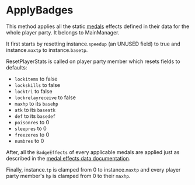 # ApplyBadges
This method applies all the static [medals](../Enums%20and%20IDs/Medal.md) effects defined in their data for the whole player party. It belongs to MainManager.

It first starts by resetting instance.`speedup` (an UNUSED field) to true and instance.`maxtp` to instance.`basetp`.

ResetPlayerStats is called on player party member which resets fields to defaults:

- `lockitems` to false
- `lockskills` to false
- `locktri` to false
- `lockrelayreceive` to false
- `maxhp` to its `basehp`
- `atk` to its `baseatk`
- `def` to its `basedef`
- `poisonres` to 0
- `sleepres` to 0
- `freezeres` to 0
- `numbres` to 0

After, all the `BadgeEffects` of every applicable medals are applied just as described in the [medal effects data documentation](../TextAsset%20Data/Medals%20data.md#medal-effects).

Finally, instance.`tp` is clamped from 0 to instance.`maxtp` and every player party member's `hp` is clamped from 0 to their `maxhp`.